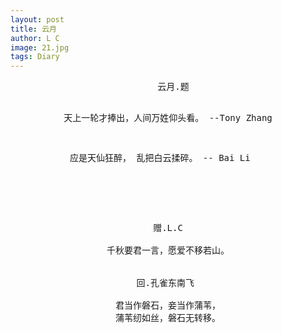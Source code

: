 ```yaml
---
layout: post
title: 云月
author: L C
image: 21.jpg
tags: Diary
---
```

<center>
<PRE>
       云月.题 &nbsp;&nbsp;  

天上一轮才捧出，人间万姓仰头看。
                           --Tony Zhang  

 应是天仙狂醉， 乱把白云揉碎。
                           -- Bai Li &nbsp;&nbsp;

<PRE>

    

<center> 赠.L.C </center>
<center>千秋要君一言，愿爱不移若山。


<center>回.孔雀东南飞 
<center>
君当作磐石，妾当作蒲苇，
蒲苇纫如丝，磐石无转移。
</center>

 
